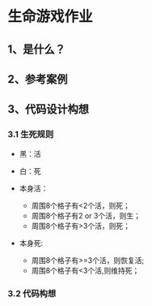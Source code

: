 # 生命游戏作业
## 1、是什么？
## 2、参考案例
## 3、代码设计构想
### 3.1 生死规则
* 黑：活
* 白：死
* 本身活：
  * 周围8个格子有<2个活，则死；
  * 周围8个格子有2 or 3个活，则生；
  * 周围8个格子有>3个活，则死；

* 本身死:
  * 周围8个格子有>=3个活，则恢复活;
  * 周围8个格子有<3个活,则维持死；

### 3.2 代码构想
